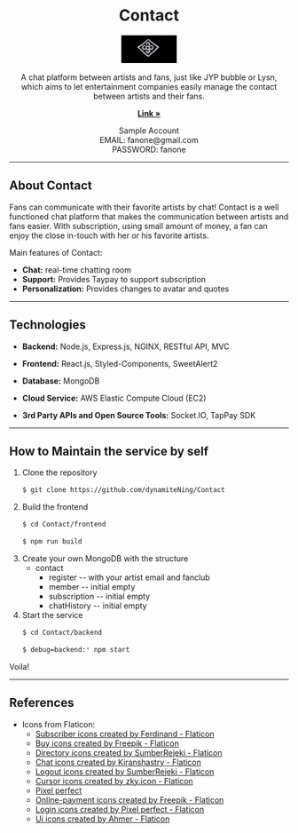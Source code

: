 <div align='center'>
  <h1>Contact</h1>
  <img src='./frontend/public/Contact.png' alt='Logo' width=100 height=50 />
  <p>A chat platform between artists and fans, just like JYP bubble or Lysn, which aims to let entertainment companies easily manage the contact between artists and their fans.</p>
  <a href="34.208.177.77"><strong>Link »</strong></a>
  <p>Sample Account
  <br />
    EMAIL: fanone@gmail.com
  <br />
    PASSWORD: fanone
  </p>
</div>

---
## About Contact
Fans can communicate with their favorite artists by chat! Contact is a well functioned chat platform that makes the communication between artists and fans easier. With subscription, using small amount of money, a fan can enjoy the close in-touch with her or his favorite artists.

Main features of Contact:

- **Chat:** real-time chatting room
- **Support:** Provides Taypay to support subscription
- **Personalization:** Provides changes to avatar and quotes
---
## Technologies

- **Backend:** Node.js, Express.js, NGINX, RESTful API, MVC

- **Frontend:** React.js, Styled-Components, SweetAlert2

- **Database:** MongoDB

- **Cloud Service:** AWS Elastic Compute Cloud (EC2)

- **3rd Party APIs and Open Source Tools:** Socket.IO, TapPay SDK
---
## How to Maintain the service by self
1. Clone the repository
   ```bash
   $ git clone https://github.com/dynamiteNing/Contact
   ```
2. Build the frontend
   ```bash
   $ cd Contact/frontend
   ```
   ```bash
   $ npm run build
   ```
3. Create your own MongoDB with the structure
   * contact
       * register -- with your artist email and fanclub
       * member -- initial empty
       * subscription -- initial empty
       * chatHistory -- initial empty
4. Start the service
   ```bash
   $ cd Contact/backend
   ```
   ```bash
   $ debug=backend:* npm start
   ```
Voila!

---
## References
- Icons from Flaticon:<br/>
  * <a href="https://www.flaticon.com/free-icons/subscriber" title="subscriber icons">Subscriber icons created by Ferdinand - Flaticon</a>
  * <a href="https://www.flaticon.com/free-icons/buy" title="buy icons">Buy icons created by Freepik - Flaticon</a>
  * <a href="https://www.flaticon.com/free-icons/directory" title="directory icons">Directory icons created by SumberRejeki - Flaticon</a>
  * <a href="https://www.flaticon.com/free-icons/chat" title="chat icons">Chat icons created by Kiranshastry - Flaticon</a>
  * <a href="https://www.flaticon.com/free-icons/logout" title="logout icons">Logout icons created by SumberRejeki - Flaticon</a>
  * <a href="https://www.flaticon.com/free-icons/cursor" title="cursor icons">Cursor icons created by zky.icon - Flaticon</a>
  * <a href="https://www.flaticon.com/authors/pixel-perfect" title="Pixel perfect"> Pixel perfect </a>
  * <a href="https://www.flaticon.com/free-icons/online-payment" title="online-payment icons">Online-payment icons created by Freepik - Flaticon</a>
  * <a href="https://www.flaticon.com/free-icons/login" title="login icons">Login icons created by Pixel perfect - Flaticon</a>
  * <a href="https://www.flaticon.com/free-icons/ui" title="ui icons">Ui icons created by Ahmer - Flaticon</a>